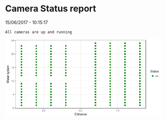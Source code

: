 Camera Status report
================
15/06/2017 - 10:15:17

    All cameras are up and running

![](camreport_files/figure-markdown_github/unnamed-chunk-2-1.png)
